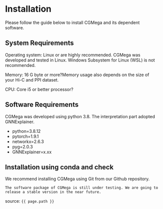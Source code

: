 # Installation

Please follow the guide below to install CGMega and its dependent software.

## System Requirements

Operating system: Linux or are highly recommended. CGMega was developed and tested in Linux. Windows Subsystem for Linux (WSL) is not recommended.

Memory: 16 G byte or more?Memory usage also depends on the size of your Hi-C and PPI dataset.

CPU: Core i5 or better processor?

## Software Requirements

CGMega was developed using python 3.8. The interpretation part adopted GNNExplainer. 

- python=3.8.12
- pytorch=1.9.1
- networkx=2.6.3
- pyg=2.0.3
- GNNExplainer=x.xx

## Installation using conda and check

We recommend installing CGMega using Git from our Github repository.

```note
The software package of CGMega is still under testing. We are going to release a stable version in the near future.
```

source: `{{ page.path }}`
